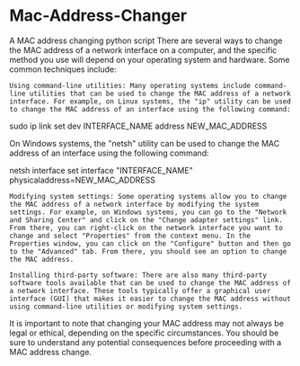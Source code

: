 # Mac-Address-Changer
A MAC address changing python script
There are several ways to change the MAC address of a network interface on a computer, and the specific method you use will depend on your operating system and hardware. Some common techniques include:

    Using command-line utilities: Many operating systems include command-line utilities that can be used to change the MAC address of a network interface. For example, on Linux systems, the "ip" utility can be used to change the MAC address of an interface using the following command:

sudo ip link set dev INTERFACE_NAME address NEW_MAC_ADDRESS

On Windows systems, the "netsh" utility can be used to change the MAC address of an interface using the following command:

netsh interface set interface "INTERFACE_NAME" physicaladdress=NEW_MAC_ADDRESS

    Modifying system settings: Some operating systems allow you to change the MAC address of a network interface by modifying the system settings. For example, on Windows systems, you can go to the "Network and Sharing Center" and click on the "Change adapter settings" link. From there, you can right-click on the network interface you want to change and select "Properties" from the context menu. In the Properties window, you can click on the "Configure" button and then go to the "Advanced" tab. From there, you should see an option to change the MAC address.

    Installing third-party software: There are also many third-party software tools available that can be used to change the MAC address of a network interface. These tools typically offer a graphical user interface (GUI) that makes it easier to change the MAC address without using command-line utilities or modifying system settings.

It is important to note that changing your MAC address may not always be legal or ethical, depending on the specific circumstances. You should be sure to understand any potential consequences before proceeding with a MAC address change.
